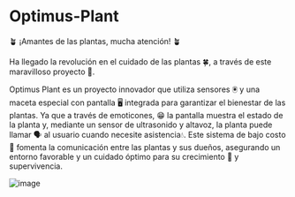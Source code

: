 # Optimus-Plant
🪴 ¡Amantes de las plantas, mucha atención! 🪴

Ha llegado la revolución en el cuidado de las plantas 🍀, a través de este maravilloso proyecto 📂. 

Optimus Plant es un proyecto innovador que utiliza sensores 🖲️ y una maceta especial con pantalla 🖥️ integrada para garantizar el bienestar de las plantas. Ya que a través de emoticones, 😁 la pantalla muestra el estado de la planta y, mediante un sensor de ultrasonido y altavoz, la planta puede llamar 🗣️ al usuario cuando necesite asistencia💧. Este sistema de bajo costo 💸 fomenta la comunicación entre las plantas y sus dueños, asegurando un entorno favorable y un cuidado óptimo para su crecimiento 🌱 y supervivencia.

![image](https://github.com/JU4NR0D/Optimus-Plant/assets/136518038/afa15fbc-5ae5-46ca-8417-268f5ca3fcc1)


